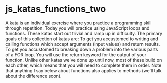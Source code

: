 # js_katas_functions_two
A kata is an individual exercise where you practice a programming skill through repetition. Today you will practice using JavaScript loops and functions. These katas start out trivial and ramp up in difficulty.  The primary goals of this collection of katas are:  To get you accustomed to writing and calling functions which accept arguments (input values) and return results. To get you accustomed to breaking down a problem into the various parts of a FOR loop. You will use the return keyword for the output of your function. Unlike other katas we've done up until now, most of these build on each other, which means that you will need to complete them in order.  Note that anything I say below about functions also applies to methods (we'll talk about the difference soon).
